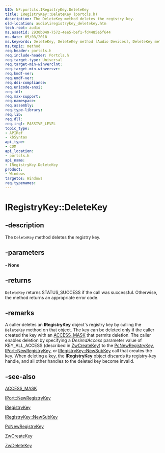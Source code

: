 ```yaml
---
UID: NF:portcls.IRegistryKey.DeleteKey
title: IRegistryKey::DeleteKey (portcls.h)
description: The DeleteKey method deletes the registry key.
old-location: audio\iregistrykey_deletekey.htm
tech.root: audio
ms.assetid: 2930b049-7572-4ee5-bef1-fd4485e5f644
ms.date: 05/08/2018
ms.keywords: DeleteKey, DeleteKey method [Audio Devices], DeleteKey method [Audio Devices],IRegistryKey interface, IRegistryKey interface [Audio Devices],DeleteKey method, IRegistryKey.DeleteKey, IRegistryKey::DeleteKey, audio.iregistrykey_deletekey, audmp-routines_b5556b44-0bf4-47d2-8bbd-65d12c393341.xml, portcls/IRegistryKey::DeleteKey
ms.topic: method
req.header: portcls.h
req.include-header: Portcls.h
req.target-type: Universal
req.target-min-winverclnt: 
req.target-min-winversvr: 
req.kmdf-ver: 
req.umdf-ver: 
req.ddi-compliance: 
req.unicode-ansi: 
req.idl: 
req.max-support: 
req.namespace: 
req.assembly: 
req.type-library: 
req.lib: 
req.dll: 
req.irql: PASSIVE_LEVEL
topic_type:
- APIRef
- kbSyntax
api_type:
- COM
api_location:
- portcls.h
api_name:
- IRegistryKey.DeleteKey
product:
- Windows
targetos: Windows
req.typenames: 
---
```


# IRegistryKey::DeleteKey


## -description


The <code>DeleteKey</code> method deletes the registry key.


## -parameters






#### - None


## -returns



<code>DeleteKey</code> returns STATUS_SUCCESS if the call was successful. Otherwise, the method returns an appropriate error code.




## -remarks



A caller deletes an <b>IRegistryKey</b> object's registry key by calling the <code>DeleteKey</code> method on that object. The key can be deleted only if the caller created the key with an <a href="https://docs.microsoft.com/windows-hardware/drivers/kernel/access-mask">ACCESS_MASK</a> that permits deletion. The caller enables deletion by specifying a <i>DesiredAccess</i> parameter value of KEY_ALL_ACCESS (described in <a href="https://docs.microsoft.com/windows-hardware/drivers/ddi/content/wdm/nf-wdm-zwcreatekey">ZwCreateKey</a>) to the <a href="https://docs.microsoft.com/windows-hardware/drivers/ddi/content/portcls/nf-portcls-pcnewregistrykey">PcNewRegistryKey</a>, <a href="https://docs.microsoft.com/windows-hardware/drivers/ddi/content/portcls/nf-portcls-iport-newregistrykey">IPort::NewRegistryKey</a>, or <a href="https://docs.microsoft.com/windows-hardware/drivers/ddi/content/portcls/nf-portcls-iregistrykey-newsubkey">IRegistryKey::NewSubKey</a> call that creates the key. When deleting a key, the <b>IRegistryKey</b> object discards its registry-key handle, and all other handles to the deleted key become invalid.




## -see-also




<a href="https://docs.microsoft.com/windows-hardware/drivers/kernel/access-mask">ACCESS_MASK</a>



<a href="https://docs.microsoft.com/windows-hardware/drivers/ddi/content/portcls/nf-portcls-iport-newregistrykey">IPort::NewRegistryKey</a>



<a href="https://docs.microsoft.com/windows-hardware/drivers/ddi/content/portcls/nn-portcls-iregistrykey">IRegistryKey</a>



<a href="https://docs.microsoft.com/windows-hardware/drivers/ddi/content/portcls/nf-portcls-iregistrykey-newsubkey">IRegistryKey::NewSubKey</a>



<a href="https://docs.microsoft.com/windows-hardware/drivers/ddi/content/portcls/nf-portcls-pcnewregistrykey">PcNewRegistryKey</a>



<a href="https://docs.microsoft.com/windows-hardware/drivers/ddi/content/wdm/nf-wdm-zwcreatekey">ZwCreateKey</a>



<a href="https://docs.microsoft.com/windows-hardware/drivers/ddi/content/wdm/nf-wdm-zwdeletekey">ZwDeleteKey</a>
 

 

